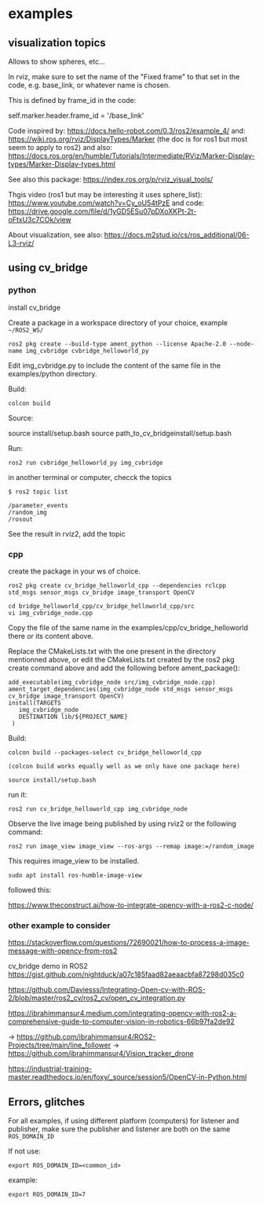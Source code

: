 # examples

## visualization topics

Allows to show spheres, etc...

In rviz, make sure to set the name of the "Fixed frame" to that set in the code, e.g. base_link, or whatever name is chosen.

This is defined by frame_id in the code:

self.marker.header.frame_id = '/base_link'

Code inspired by: https://docs.hello-robot.com/0.3/ros2/example_4/
and:
https://wiki.ros.org/rviz/DisplayTypes/Marker (the doc is for ros1 but most seem to apply to ros2)
and also:
https://docs.ros.org/en/humble/Tutorials/Intermediate/RViz/Marker-Display-types/Marker-Display-types.html

See also this package:
https://index.ros.org/p/rviz_visual_tools/

Thgis video (ros1 but may be interesting it uses sphere_list):
https://www.youtube.com/watch?v=Cy_oU54tPzE
and code:
https://drive.google.com/file/d/1yGD5ESu07pDXoXKPt-2t-oFtxU3c7COk/view

About visualization, see also:
https://docs.m2stud.io/cs/ros_additional/06-L3-rviz/


## using cv_bridge

### python

install cv_bridge

Create a package in a workspace directory of your choice, example `~/ROS2_WS/`

    ros2 pkg create --build-type ament_python --license Apache-2.0 --node-name img_cvbridge cvbridge_helloworld_py

Edit img_cvbridge.py to include the content of the same file in the examples/python directory.

Build:

    colcon build

Source:

source install/setup.bash
source path_to_cv_bridgeinstall/setup.bash

Run:

    ros2 run cvbridge_helloworld_py img_cvbridge 

in another terminal or computer, checck the topics

    $ ros2 topic list

    /parameter_events
    /random_img
    /rosout

See the result in rviz2, add the topic 


### cpp

create the package in your ws of choice.

    ros2 pkg create cv_bridge_helloworld_cpp --dependencies rclcpp std_msgs sensor_msgs cv_bridge image_transport OpenCV

    cd bridge_helloworld_cpp/cv_bridge_helloworld_cpp/src
    vi img_cvbridge_node.cpp

Copy the file of the same name in the examples/cpp/cv_bridge_helloworld there or its content above.

Replace the CMakeLists.txt with the one present in the directory mentionned above, or edit the CMakeLists.txt created by the ros2 pkg create command above and add the following before ament_package():


    add_executable(img_cvbridge_node src/img_cvbridge_node.cpp)
    ament_target_dependencies(img_cvbridge_node std_msgs sensor_msgs cv_bridge image_transport OpenCV)
    install(TARGETS
       img_cvbridge_node
       DESTINATION lib/${PROJECT_NAME}
     )

Build:

    colcon build --packages-select cv_bridge_helloworld_cpp
    
    (colcon build works equally well as we only have one package here)

    source install/setup.bash

run it:

    ros2 run cv_bridge_helloworld_cpp img_cvbridge_node

Observe the live image being published by using rviz2 or the following command:

    ros2 run image_view image_view --ros-args --remap image:=/random_image

This requires image_view to be installed.

    sudo apt install ros-humble-image-view


followed this:

https://www.theconstruct.ai/how-to-integrate-opencv-with-a-ros2-c-node/

### other example to consider

https://stackoverflow.com/questions/72690021/how-to-process-a-image-message-with-opencv-from-ros2

 cv_bridge demo in ROS2 
https://gist.github.com/nightduck/a07c185faad82aeaacbfa87298d035c0

https://github.com/Daviesss/Integrating-Open-cv-with-ROS-2/blob/master/ros2_cv/ros2_cv/open_cv_integration.py

https://ibrahimmansur4.medium.com/integrating-opencv-with-ros2-a-comprehensive-guide-to-computer-vision-in-robotics-66b97fa2de92

-> https://github.com/ibrahimmansur4/ROS2-Projects/tree/main/line_follower
-> https://github.com/ibrahimmansur4/Vision_tracker_drone

https://industrial-training-master.readthedocs.io/en/foxy/_source/session5/OpenCV-in-Python.html

## Errors, glitches

For all examples, if using different platform (computers) for listener and publisher, make sure the publisher and listener are both on the same `ROS_DOMAIN_ID`

If not use:

    export ROS_DOMAIN_ID=<common_id>
example:     

    export ROS_DOMAIN_ID=7

